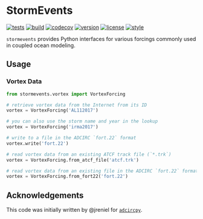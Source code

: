 # StormEvents

[![tests](https://github.com/zacharyburnettNOAA/StormEvents/workflows/tests/badge.svg)](https://github.com/zacharyburnettNOAA/StormEvents/actions?query=workflow%3Atests)
[![build](https://github.com/zacharyburnettNOAA/StormEvents/workflows/build/badge.svg)](https://github.com/zacharyburnettNOAA/StormEvents/actions?query=workflow%3Abuild)
[![codecov](https://codecov.io/gh/zacharyburnettNOAA/StormEvents/branch/main/graph/badge.svg?token=BQWB1QKJ3Q)](https://codecov.io/gh/zacharyburnettNOAA/StormEvents)
[![version](https://img.shields.io/pypi/v/StormEvents)](https://pypi.org/project/StormEvents)
[![license](https://img.shields.io/github/license/zacharyburnettNOAA/StormEvents)](https://opensource.org/licenses/gpl-license)
[![style](https://sourceforge.net/p/oitnb/code/ci/default/tree/_doc/_static/oitnb.svg?format=raw)](https://sourceforge.net/p/oitnb/code)

`stormevents` provides Python interfaces for various forcings commonly used in coupled ocean modeling.

## Usage

### Vortex Data

```python
from stormevents.vortex import VortexForcing

# retrieve vortex data from the Internet from its ID
vortex = VortexForcing('AL112017')

# you can also use the storm name and year in the lookup
vortex = VortexForcing('irma2017')

# write to a file in the ADCIRC `fort.22` format
vortex.write('fort.22')

# read vortex data from an existing ATCF track file (`*.trk`)
vortex = VortexForcing.from_atcf_file('atcf.trk')

# read vortex data from an existing file in the ADCIRC `fort.22` format
vortex = VortexForcing.from_fort22('fort.22')
```

## Acknowledgements

This code was initially written by @jreniel for [`adcircpy`](https://github.com/zacharyburnettNOAA/adcircpy). 
